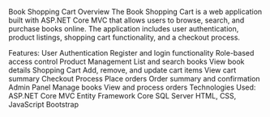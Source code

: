 Book Shopping Cart
Overview
The Book Shopping Cart is a web application built with ASP.NET Core MVC that allows users to browse, search, and purchase books online.
The application includes user authentication, product listings, shopping cart functionality, and a checkout process.

Features:
User Authentication
Register and login functionality
Role-based access control
Product Management
List and search books
View book details
Shopping Cart
Add, remove, and update cart items
View cart summary
Checkout Process
Place orders
Order summary and confirmation
Admin Panel
Manage books
View and process orders
Technologies Used:
ASP.NET Core MVC
Entity Framework Core
SQL Server
HTML, CSS, JavaScript
Bootstrap

